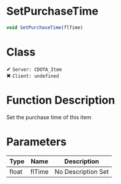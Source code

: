 # SetPurchaseTime
```js
void SetPurchaseTime(flTime)
```
# Class
✔ `Server: CDOTA_Item`  
✖ `Client: undefined`  

# Function Description
Set the purchase time of this item
# Parameters
Type|Name|Description
--|--|--
float|flTime|No Description Set
